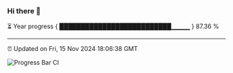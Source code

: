 ### Hi there 👋

⏳ Year progress { ██████████████████████████▁▁▁▁ } 87.36 %

---

⏰ Updated on Fri, 15 Nov 2024 18:06:38 GMT

![Progress Bar CI](https://github.com/liununu/liununu/workflows/Progress%20Bar%20CI/badge.svg)
